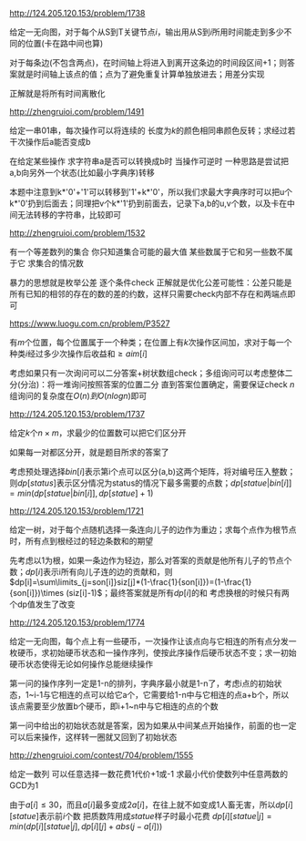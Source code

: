 http://124.205.120.153/problem/1738

给定一无向图，对于每个从S到T关键节点$i$，输出用从S到$i$所用时间能走到多少不同的位置(卡在路中间也算)

对于每条边(不包含两点)，在时间轴上将进入到离开这条边的时间段区间+1；则答案就是时间轴上该点的值；点为了避免重复计算单独放进去；用差分实现

正解就是将所有时间离散化



http://zhengruioi.com/problem/1491

给定一串01串，每次操作可以将连续的 长度为$k$的颜色相同串颜色反转；求经过若干次操作后a能否变成b

在给定某些操作 求字符串a是否可以转换成b时 当操作可逆时 一种思路是尝试把a,b向另外一个状态(比如最小字典序)转移

本题中注意到k*'0'+'1'可以转移到'1'+k*'0'，所以我们求最大字典序时可以把u个k*'0'扔到后面去；同理把v个k*'1'扔到前面去，记录下a,b的u,v个数，以及卡在中间无法转移的字符串，比较即可



http://zhengruioi.com/problem/1532

有一个等差数列的集合 你只知道集合可能的最大值 某些数属于它和另一些数不属于它 求集合的情况数

暴力的思想就是枚举公差 逐个条件check 正解就是优化公差可能性：公差只能是所有已知的相邻的存在的数的差的约数，这样只需要check内部不存在和两端点即可



https://www.luogu.com.cn/problem/P3527

有$m$个位置，每个位置属于一个种类；在位置上有$k$次操作区间加，求对于每一个种类$i$经过多少次操作后收益和$\geq aim[i]$

考虑如果只有一次询问可以二分答案+树状数组check；多组询问可以考虑整体二分(分治)：将一堆询问按照答案的位置二分 直到答案位置确定，需要保证check $n$组询问的复杂度在$O(n)到O(nlogn)$即可



http://124.205.120.153/problem/1737

给定$k$个$n\times m$，求最少的位置数可以把它们区分开

如果每一对都区分开，就是题目所求的答案了

考虑预处理选择$bin[i]$表示第i个点可以区分(a,b)这两个矩阵，将对编号压入整数；则$dp[status]$表示区分情况为status的情况下最多需要的点数；$dp[statue|bin[i]]=min(dp[statue|bin[i]],dp[statue]+1)$



http://124.205.120.153/problem/1721

给定一树，对于每个点随机选择一条连向儿子的边作为重边；求每个点作为根节点时，所有点到根经过的轻边条数和的期望

先考虑以1为根，如果一条边作为轻边，那么对答案的贡献是他所有儿子的节点个数；$dp[i]$表示i所有向儿子连的边的贡献和，则$dp[i]=\sum\limits_{j=son[i]}siz[j]*(1-\frac{1}{son[i]})=(1-\frac{1}{son[i]})\times (siz[i]-1)$；最终答案就是所有$dp[i]$的和
考虑换根的时候只有两个dp值发生了改变



http://124.205.120.153/problem/1774

给定一无向图，每个点上有一些硬币，一次操作让该点向与它相连的所有点分发一枚硬币，求初始硬币状态和一操作序列，使按此序操作后硬币状态不变；求一初始硬币状态使得无论如何操作总能继续操作

第一问的操作序列一定是1-n的排列，字典序最小就是1-n了，考虑i点的初始状态，1\~i-1与它相连的点可以给它a个，它需要给1-n中与它相连的点a+b个，所以该点需要至少放置b个硬币，即i+1~n中与它相连的点的个数

第一问中给出的初始状态就是答案，因为如果从中间某点开始操作，前面的也一定可以后来操作，这样转一圈就又回到了初始状态



http://zhengruioi.com/contest/704/problem/1555

给定一数列 可以任意选择一数花费1代价+1或-1 求最小代价使数列中任意两数的GCD为1

由于$a[i]\leq 30$，而且$a[i]$最多变成$2a[i]$，在往上就不如变成1人畜无害，所以$dp[i][statue]$表示前$i$个数 把质数阵用成$statue$样子时最小花费 $dp[i][statue|j]=min(dp[i][statue|j],dp[i][j]+abs(j-a[i]))$



